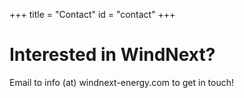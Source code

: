 +++
title = "Contact"
id = "contact"
+++

# Interested in WindNext?

Email to info (at) windnext-energy.com to get in touch!